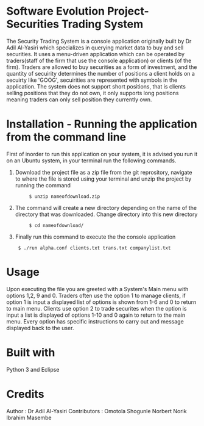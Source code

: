 # Software Evolution Project- Securities Trading System
The Security Trading System is a console application originally built by Dr Adil Al-Yasiri which specializes in querying market data to buy and sell securities. It uses a menu-driven application which can be operated by traders(staff of the firm that use the console application) or clients (of the firm). Traders are allowed to buy securities as a form of investment, and the quantity of secuirity determines the number of positions a client holds on a secuirty like 'GOOG', secuirities are represented with symbols in the application. The system does not support short positions, that is clients selling positions that they do not own, it only supports long positions meaning traders can only sell position they currently own. 

# Installation - Running the application from the command line
First of inorder to run this application on your system, it is advised you run it on an Ubuntu system, in your terminal run the following commands.

1. Download the project file as a zip file from the git reprository, navigate to where the file is stored using your terminal and unzip the project by running the command

			$ unzip nameofdownload.zip

		
2. The command will create a new directory depending on the name of the directory that was downloaded. Change directory into this new directory

			$ cd nameofdownload/

3. Finally run this command to execute the the console application
			
		$ ./run alpha.conf clients.txt trans.txt companylist.txt

# Usage

Upon executing the file you are greeted with a System's Main menu with options 1,2, 9 and 0. Traders often use the option 1 to manage clients, if option 1 is input a displayed list of options is shown from 1-6 and 0 to return to main menu. Clients use option 2 to trade securites when the option is input a list is displayed of options 1-10 and 0 again to return to the main menu. Every option has specific instructions to carry out and message displayed back to the user.

# Built with

Python 3 and Eclipse 

# Credits

Author : Dr Adil Al-Yasiri
Contributors :
	 Omotola Shogunle 
	 Norbert Norik
	 Ibrahim Masembe



